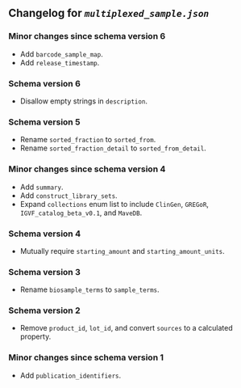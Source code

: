 ## Changelog for *`multiplexed_sample.json`*

### Minor changes since schema version 6

* Add `barcode_sample_map`.
* Add `release_timestamp`.

### Schema version 6

* Disallow empty strings in `description`.

### Schema version 5

* Rename `sorted_fraction` to `sorted_from`.
* Rename `sorted_fraction_detail` to `sorted_from_detail`.

### Minor changes since schema version 4

* Add `summary`.
* Add `construct_library_sets`.
* Expand `collections` enum list to include `ClinGen`, `GREGoR`, `IGVF_catalog_beta_v0.1`, and `MaveDB`.

### Schema version 4

* Mutually require `starting_amount` and `starting_amount_units`.

### Schema version 3

* Rename `biosample_terms` to `sample_terms`.

### Schema version 2

* Remove `product_id`, `lot_id`, and convert `sources` to a calculated property.

### Minor changes since schema version 1

* Add `publication_identifiers`.
